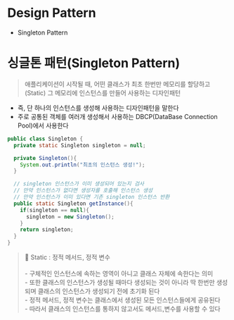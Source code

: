 # Design Pattern
- Singleton Pattern

# 싱글톤 패턴(Singleton Pattern)

> 애플리케이션이 시작될 때, 어떤 클래스가 최초 한번만 메모리를 할당하고(Static) 그 메모리에 인스턴스를 만들어 사용하는 디자인패턴

- 즉, 단  하나의 인스턴스를 생성해 사용하는 디자인패턴을 말한다
- 주로 공통된 객체를 여러개 생성해서 사용하는 DBCP(DataBase Connection Pool)에서 사용한다

~~~java
public class Singleton {
  private static Singleton singleton = null;

  private Singleton(){
    System.out.println("최초의 인스턴스 생성!");
  }

  // singleton 인스턴스가 이미 생성되어 있는지 검사
  // 만약 인스턴스가 없다면 생성자를 호출해 인스턴스 생성
  // 만약 인스턴스가 이미 있다면 기존 singleton 인스턴스 반환
  public static Singleton getInstance(){
    if(singleton == null){
      singleton = new Singleton();
    }
    return singleton;
  }
}
~~~

> 📛 Static : 정적 메서드, 정적 변수 <br><br>
\- 구체적인 인스턴스에 속하는 영역이 아니고 클래스 자체에 속한다는 의미<br>
\- 또한 클래스의 인스턴스가 생성될 때마다 생성되는 것이 아니라 딱 한번만 생성되며 클래스의 인스턴스가 생성되기 전에 초기화 된다<br>
\- 정적 메서드, 정적 변수는 클래스에서 생성된 모든 인스턴스들에게 공유된다<br>
\- 따라서 클래스의 인스턴스를 통하지 않고서도 메서드,변수를 사용할 수 있다